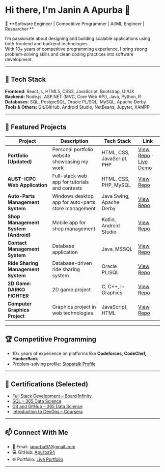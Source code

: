 # Hi there, I'm Janin A Apurba 👋  

🚀 **Software Engineer | Competitive Programmer | AI/ML Engineer | Researcher **  

I’m passionate about designing and building scalable applications using both frontend and backend technologies.  
With 10+ years of competitive programming experience, I bring strong problem-solving skills and clean coding practices into software development.  

---

## 🔧 Tech Stack  
**Frontend:** React.js, HTML5, CSS3, JavaScript, Bootstrap, UI/UX  
**Backend:** Node.js, ASP.NET (MVC, Core Web API), Java, Python, R  
**Databases:** SQL, PostgreSQL, Oracle PL/SQL, MySQL, Apache Derby  
**Tools & Others:** Git/GitHub, Android Studio, NetBeans, Jupyter, XAMPP  

---

## 🌟 Featured Projects  

| Project | Description | Tech Stack | Link |
|---------|-------------|------------|------|
| **Portfolio (Updated)** | Personal portfolio website showcasing my work | HTML, CSS, JavaScript, PHP | [View Repo](https://github.com/Apurba94/Portfolio_updated) · [Live Demo](https://apurba94.github.io/Portfolio_updated/) |
| **AUST-ICPC Web Application** | Full-stack web app for tutorials and contests | HTML, CSS, PHP, MySQL | [View Repo](https://github.com/Apurba94/Austicpc) |
| **Auto-Parts Management System** | Windows desktop app for auto-parts store management | Java Swing, Apache Derby | [View Repo](https://github.com/Apurba94/Auto_parts_shop_Java) |
| **Shop Management System (Android)** | Mobile app for shop management | Kotlin, Android Studio | [View Repo](https://github.com/Apurba94/Auto-Parts-Shop-Kotlin) |
| **Contact Management System** | Database application | Java, MSSQL | [View Repo](https://github.com/TanvirAS98/ContactManagementSystem) |
| **Ride Sharing Management System** | Database-driven ride sharing system | Oracle PL/SQL | [View Repo](https://github.com/Apurba94/PL_SQL_Ride_sharing-project) |
| **2D Game: DARKO FIGHTER** | 2D game project | C, C++, i-Graphics | [View Repo](https://github.com/Apurba94/Darko_Fighter_Game-Development) |
| **Computer Graphics Project** | Graphics project in web technologies | JavaScript, HTML | [View Repo](https://github.com/TanvirAS98/Computer-Graphics-Project) |

---

## 🏆 Competitive Programming  
- 10+ years of experience on platforms like **Codeforces, CodeChef, HackerRank**  
- Problem-solving profile: [Stopstalk Profile](https://www.stopstalk.com/user/profile/studywithjaninYT)  

---

## 📜 Certifications (Selected)  
- [Full Stack Development – Board Infinity](https://drive.google.com/file/d/1UP6wAe20kJm5hwlHn5pgbfgyCFDJOgnP/view?usp=sharing)  
- [SQL – 365 Data Science](https://learn.365datascience.com/c/2cfdf13651/)  
- [Git and GitHub – 365 Data Science](https://learn.365datascience.com/c/9c49b958da/)  
- [Introduction to DevOps – Coursera](https://coursera.org/share/b39325bc37b25c809fe38c3929394ab3)  

---

## 📫 Connect With Me  
- 📧 Email: [japurba97@gmail.com](mailto:japurba97@gmail.com)  
- 💻 GitHub: [Apurba94](https://github.com/Apurba94)  
- 🌐 Portfolio: [Live Portfolio](https://apurba94.github.io/Portfolio_updated/)  

---
